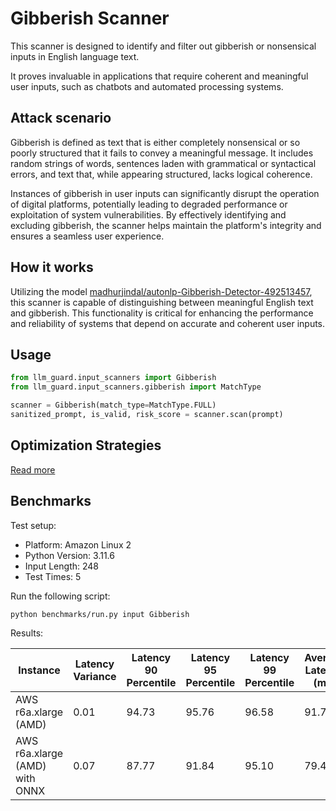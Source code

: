 # Gibberish Scanner

This scanner is designed to identify and filter out gibberish or nonsensical inputs in English language text.

It proves invaluable in applications that require coherent and meaningful user inputs, such as chatbots and automated processing systems.

## Attack scenario

Gibberish is defined as text that is either completely nonsensical or so poorly structured that it fails to convey a meaningful message.
It includes random strings of words, sentences laden with grammatical or syntactical errors, and text that, while appearing structured, lacks logical coherence.

Instances of gibberish in user inputs can significantly disrupt the operation of digital platforms, potentially leading to degraded performance or exploitation of system vulnerabilities.
By effectively identifying and excluding gibberish, the scanner helps maintain the platform's integrity and ensures a seamless user experience.

## How it works

Utilizing the model [madhurjindal/autonlp-Gibberish-Detector-492513457](https://huggingface.co/madhurjindal/autonlp-Gibberish-Detector-492513457), this scanner is capable of distinguishing between meaningful English text and gibberish. This functionality is critical for enhancing the performance and reliability of systems that depend on accurate and coherent user inputs.

## Usage

```python
from llm_guard.input_scanners import Gibberish
from llm_guard.input_scanners.gibberish import MatchType

scanner = Gibberish(match_type=MatchType.FULL)
sanitized_prompt, is_valid, risk_score = scanner.scan(prompt)
```

## Optimization Strategies

[Read more](../tutorials/optimization.md)

## Benchmarks

Test setup:

- Platform: Amazon Linux 2
- Python Version: 3.11.6
- Input Length: 248
- Test Times: 5

Run the following script:

```sh
python benchmarks/run.py input Gibberish
```

Results:

| Instance                       | Latency Variance | Latency 90 Percentile | Latency 95 Percentile | Latency 99 Percentile | Average Latency (ms) | QPS     |
|--------------------------------|------------------|-----------------------|-----------------------|-----------------------|----------------------|---------|
| AWS r6a.xlarge (AMD)           | 0.01             | 94.73                 | 95.76                 | 96.58                 | 91.74                | 7161.76 |
| AWS r6a.xlarge (AMD) with ONNX | 0.07             | 87.77                 | 91.84                 | 95.10                 | 79.40                | 8274.11 |
